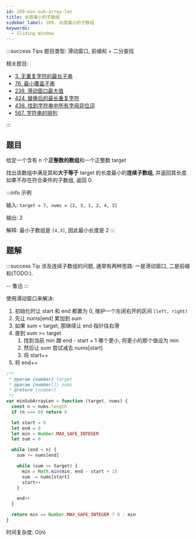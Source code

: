 ```yaml
---
id: 209-min-sub-array-len
title: 长度最小的子数组
sidebar_label: 209. 长度最小的子数组
keywords:
  - Sliding Window
---
```


:::success Tips
题目类型: 滑动窗口, 前缀和 + 二分查找

相关题目:

- [3. 无重复字符的最长子串](/leetcode/medium/3-ngth-of-longest-substring)
- [76. 最小覆盖子串](/leetcode/hard/76-min-window)
- [239. 滑动窗口最大值](/leetcode/hard/239-max-sliding-window)
- [424. 替换后的最长重复字符](/leetcode/medium/424-character-replacement)
- [438. 找到字符串中所有字母异位词](/leetcode/medium/438-find-anagrams)
- [567. 字符串的排列](/leetcode/medium/567-check-inclusion)

:::

## 题目

给定一个含有 n 个**正整数的数组**和一个正整数 target

找出该数组中满足其和**大于等于** target 的长度最小的**连续子数组**, 并返回其长度. 如果不存在符合条件的子数组, 返回 0.

:::info 示例

输入: `target = 7, nums = [2, 3, 1, 2, 4, 3]`

输出: 2

解释: 最小子数组是 `[4,3]`, 因此最小长度是 2
:::

## 题解

:::success Tip
涉及连续子数组的问题, 通常有两种思路: 一是滑动窗口, 二是前缀和(TODO:).

-- 鲁迅
:::

使用滑动窗口来解决:

1. 初始化时让 start 和 end 都置为 0, 维护一个左闭右开的区间 `[left, right)`
2. 先让 nums[end] 累加到 sum
3. 如果 sum < target, 那继续让 end 指针往右滑
4. 直到 sum >= target
   1. 找到当前 min 跟 end - start + 1 哪个更小, 将更小的那个值设为 min
   2. 然后让 sum 尝试减去 nums[start]
   3. 将 start++
5. 将 end++

```ts
/**
 * @param {number} target
 * @param {number[]} nums
 * @return {number}
 */
var minSubArrayLen = function (target, nums) {
  const n = nums.length
  if (n === 0) return 0

  let start = 0
  let end = 0
  let min = Number.MAX_SAFE_INTEGER
  let sum = 0

  while (end < n) {
    sum += nums[end]

    while (sum >= target) {
      min = Math.min(min, end - start + 1)
      sum -= nums[start]
      start++
    }

    end++
  }

  return min == Number.MAX_SAFE_INTEGER ? 0 : min
}
```

时间复杂度: O(n)
